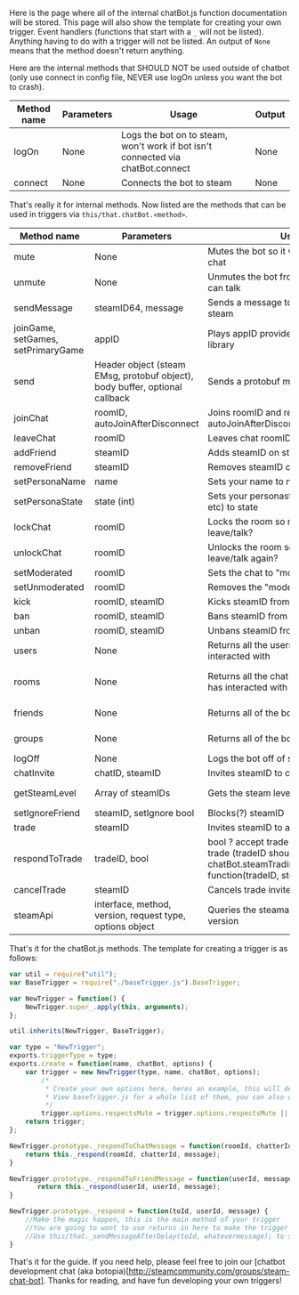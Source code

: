 Here is the page where all of the internal chatBot.js function documentation will be stored. This page will also show the template for creating your own trigger. Event handlers (functions that start with a `_` will not be listed). Anything having to do with a trigger will not be listed. An output of `None` means that the method doesn't return anything.

Here are the internal methods that SHOULD NOT be used outside of chatbot (only use connect in config file, NEVER use logOn unless you want the bot to crash).

| Method name | Parameters | Usage | Output 
--------------|------------|-------|-------
| logOn       | None       | Logs the bot on to steam, won't work if bot isn't connected via chatBot.connect | None
| connect     | None       | Connects the bot to steam | None

That's really it for internal methods. Now listed are the methods that can be used in triggers via `this/that.chatBot.<method>`.

| Method name | Parameters | Usage | Output
--------------|------------|-------|-------
mute          | None       | Mutes the bot so it won't talk in a group chat | None
unmute        | None       | Unmutes the bot from a muted state so it can talk | None
sendMessage   | steamID64, message | Sends a message to steamID64 over steam | None
joinGame, setGames, setPrimaryGame      | appID      | Plays appID provided the bot has it in its library | None
send          | Header object (steam EMsg, protobuf object), body buffer, optional callback | Sends a protobuf message to steam | None
joinChat      | roomID, autoJoinAfterDisconnect | Joins roomID and reconnects after autoJoinAfterDisconnect ms | None
leaveChat     | roomID | Leaves chat roomID | None
addFriend     | steamID | Adds steamID on steam | None
removeFriend | steamID | Removes steamID on steam | None
setPersonaName | name | Sets your name to name | None
setPersonaState | state (int) | Sets your personastate (online, away, etc) to state | None
lockChat | roomID | Locks the room so no one can leave/talk? | None
unlockChat | roomID | Unlocks the room so people can leave/talk again? | None
setModerated | roomID | Sets the chat to "moderated" | None
setUnmoderated | roomID | Removes the "moderated" state | None
kick | roomID, steamID | Kicks steamID from roomID | None
ban | roomID, steamID | Bans steamID from roomID | None
unban | roomID, steamID | Unbans steamID from roomID | None
users | None | Returns all the users that the bot has interacted with | List of users
rooms | None | Returns all the chat rooms that the bot has interacted with | List of chat rooms
friends | None | Returns all of the bot's friends | List of friends
groups | None | Returns all of the bot's groups | List of groups
logOff | None | Logs the bot off of steam | None
chatInvite | chatID, steamID | Invites steamID to chatID | None
getSteamLevel | Array of steamIDs | Gets the steam level of steamIDs | Levels object 
setIgnoreFriend | steamID, setIgnore bool | Blocks(?) steamID | None
trade | steamID | Invites steamID to a trade | None
respondToTrade | tradeID, bool | bool ? accept trade from user : deny trade (tradeID should ALWAYS be from chatBot.steamTrading.on('tradePropsed', function(tradeID, steamID) { ... }); | None
cancelTrade | steamID | Cancels trade invite to steamID | None
steamApi | interface, method, version, request type, options object | Queries the steamapi (omit leading 0s in version | Promise


That's it for the chatBot.js methods. The template for creating a trigger is as follows:
```javascript
var util = require("util");
var BaseTrigger = require("./baseTrigger.js").BaseTrigger;

var NewTrigger = function() {
	NewTrigger.super_.apply(this, arguments);
};

util.inherits(NewTrigger, BaseTrigger);

var type = "NewTrigger";
exports.triggerType = type;
exports.create = function(name, chatBot, options) {
	var trigger = new NewTrigger(type, name, chatBot, options);
        /*
         * Create your own options here, heres an example, this will determine whether it respects chatBot.mute
         * View baseTrigger.js for a whole list of them, you can also define your own
         */
        trigger.options.respectsMute = trigger.options.respectsMute || false
	return trigger;
};

NewTrigger.prototype._respondToChatMessage = function(roomId, chatterId, message) { //responds to a group chat message
	return this._respond(roomId, chatterId, message);
}

NewTrigger.prototype._respondToFriendMessage = function(userId, message) { //responds to a friend message
       return this._respond(userId, userId, message);
}

NewTrigger.prototype._respond = function(toId, userId, message) {
    //Make the magic happen, this is the main method of your trigger
    //You are going to want to use returns in here to make the trigger stop when it needs to
    //Use this/that._sendMessageAfterDelay(toId, whatevermessage); to send a message to the id of toId
}
```

That's it for the guide. If you need help, please feel free to join our [chatbot development chat (aka botopia)[http://steamcommunity.com/groups/steam-chat-bot]. Thanks for reading, and have fun developing your own triggers!